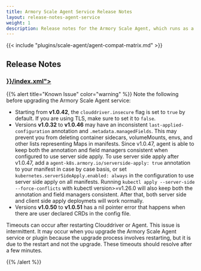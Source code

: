 ```yaml
---
title: Armory Scale Agent Service Release Notes
layout: release-notes-agent-service
weight: 1
description: Release notes for the Armory Scale Agent, which runs as a service and keeps track of your Kubernetes cluster. It works together with the Armory Scale Agent Plugin.
---
```


{{< include "plugins/scale-agent/agent-compat-matrix.md" >}}

## Release Notes

<h3><a class="fas fa-rss" target="_blank" href="{{< ref "/plugins/scale-agent/release-notes/agent-service" >}}/index.xml"></a></h3>

{{% alert title="Known Issue" color="warning" %}}
Note the following before upgrading the Armory Scale Agent service:

- Starting from **v1.0.42**, the `clouddriver.insecure` flag is set to `true` by default. If you are using TLS, make sure to set it to `false`.
- Versions **v1.0.32** to **v1.0.46** may have an inconsistent `last-applied-configuration` annotation and `.metadata.managedFields`. This may prevent you from deleting container sidecars, volumeMounts, envs, and other lists representing Maps in manifests. Since v1.0.47, agent is able to keep both the annotation and field managers consistent when configured to use server side apply. To use server side apply after v1.0.47, add a `agent-k8s.armory.io/serverside-apply: true` annotation to your manifest in case by case basis, or set `kubernetes.serverSideApply.enabled: always` in the configuration to use server side apply on all manifests. Running `kubectl apply --server-side --force-conflicts` with kubectl version>=v1.26.0 will also keep both the annotation and field managers consistent. After that, both server side and client side apply deploymets will work normally.
- Versions **v1.0.50** to **v1.0.51** has a nil pointer error that happens when there are user declared CRDs in the config file.



Timeouts can occur after restarting Clouddriver or Agent. This issue is intermittent. It may occur when you upgrade the Armory Scale Agent service or plugin because the upgrade process involves restarting, but it is due to the restart and not the upgrade. These timeouts should resolve after a few minutes.

{{% /alert %}}



